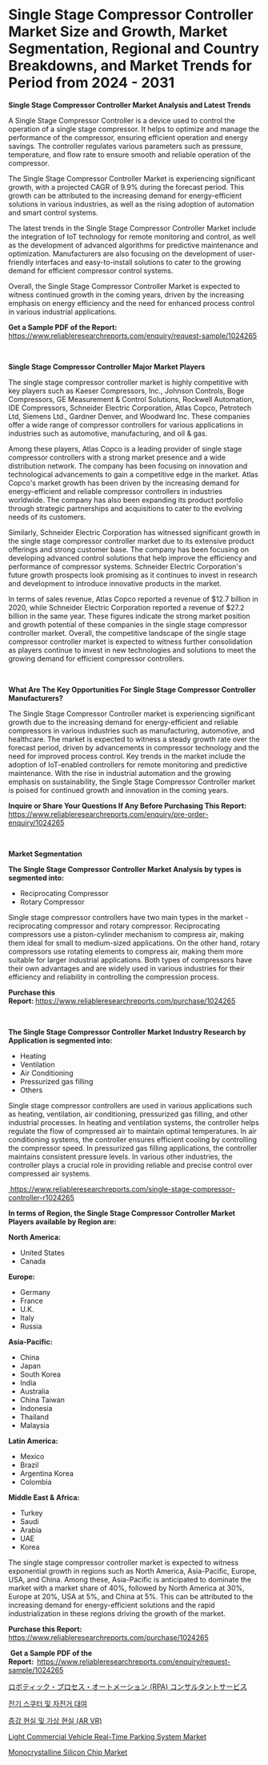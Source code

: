 <p><h1>Single Stage Compressor Controller Market Size and Growth, Market Segmentation, Regional and Country Breakdowns, and Market Trends for Period from 2024 -  2031</h1></p><p><strong>Single Stage Compressor Controller Market Analysis and Latest Trends</strong></p>
<p><p>A Single Stage Compressor Controller is a device used to control the operation of a single stage compressor. It helps to optimize and manage the performance of the compressor, ensuring efficient operation and energy savings. The controller regulates various parameters such as pressure, temperature, and flow rate to ensure smooth and reliable operation of the compressor.</p><p>The Single Stage Compressor Controller Market is experiencing significant growth, with a projected CAGR of 9.9% during the forecast period. This growth can be attributed to the increasing demand for energy-efficient solutions in various industries, as well as the rising adoption of automation and smart control systems.</p><p>The latest trends in the Single Stage Compressor Controller Market include the integration of IoT technology for remote monitoring and control, as well as the development of advanced algorithms for predictive maintenance and optimization. Manufacturers are also focusing on the development of user-friendly interfaces and easy-to-install solutions to cater to the growing demand for efficient compressor control systems.</p><p>Overall, the Single Stage Compressor Controller Market is expected to witness continued growth in the coming years, driven by the increasing emphasis on energy efficiency and the need for enhanced process control in various industrial applications.</p></p>
<p><strong>Get a Sample PDF of the Report:&nbsp;</strong> <a href="https://www.reliableresearchreports.com/enquiry/request-sample/1024265">https://www.reliableresearchreports.com/enquiry/request-sample/1024265</a></p>
<p>&nbsp;</p>
<p><strong>Single Stage Compressor Controller Major Market Players</strong></p>
<p><p>The single stage compressor controller market is highly competitive with key players such as Kaeser Compressors, Inc., Johnson Controls, Boge Compressors, GE Measurement & Control Solutions, Rockwell Automation, IDE Compressors, Schneider Electric Corporation, Atlas Copco, Petrotech Ltd, Siemens Ltd., Gardner Denver, and Woodward Inc. These companies offer a wide range of compressor controllers for various applications in industries such as automotive, manufacturing, and oil & gas.</p><p>Among these players, Atlas Copco is a leading provider of single stage compressor controllers with a strong market presence and a wide distribution network. The company has been focusing on innovation and technological advancements to gain a competitive edge in the market. Atlas Copco's market growth has been driven by the increasing demand for energy-efficient and reliable compressor controllers in industries worldwide. The company has also been expanding its product portfolio through strategic partnerships and acquisitions to cater to the evolving needs of its customers.</p><p>Similarly, Schneider Electric Corporation has witnessed significant growth in the single stage compressor controller market due to its extensive product offerings and strong customer base. The company has been focusing on developing advanced control solutions that help improve the efficiency and performance of compressor systems. Schneider Electric Corporation's future growth prospects look promising as it continues to invest in research and development to introduce innovative products in the market.</p><p>In terms of sales revenue, Atlas Copco reported a revenue of $12.7 billion in 2020, while Schneider Electric Corporation reported a revenue of $27.2 billion in the same year. These figures indicate the strong market position and growth potential of these companies in the single stage compressor controller market. Overall, the competitive landscape of the single stage compressor controller market is expected to witness further consolidation as players continue to invest in new technologies and solutions to meet the growing demand for efficient compressor controllers.</p></p>
<p>&nbsp;</p>
<p><strong>What Are The Key Opportunities For Single Stage Compressor Controller Manufacturers?</strong></p>
<p><p>The Single Stage Compressor Controller market is experiencing significant growth due to the increasing demand for energy-efficient and reliable compressors in various industries such as manufacturing, automotive, and healthcare. The market is expected to witness a steady growth rate over the forecast period, driven by advancements in compressor technology and the need for improved process control. Key trends in the market include the adoption of IoT-enabled controllers for remote monitoring and predictive maintenance. With the rise in industrial automation and the growing emphasis on sustainability, the Single Stage Compressor Controller market is poised for continued growth and innovation in the coming years.</p></p>
<p><strong>Inquire or Share Your Questions If Any Before Purchasing This Report:</strong> <a href="https://www.reliableresearchreports.com/enquiry/pre-order-enquiry/1024265">https://www.reliableresearchreports.com/enquiry/pre-order-enquiry/1024265</a></p>
<p>&nbsp;</p>
<p><strong>Market Segmentation</strong></p>
<p><strong>The Single Stage Compressor Controller Market Analysis by types is segmented into:</strong></p>
<p><ul><li>Reciprocating Compressor</li><li>Rotary Compressor</li></ul></p>
<p><p>Single stage compressor controllers have two main types in the market - reciprocating compressor and rotary compressor. Reciprocating compressors use a piston-cylinder mechanism to compress air, making them ideal for small to medium-sized applications. On the other hand, rotary compressors use rotating elements to compress air, making them more suitable for larger industrial applications. Both types of compressors have their own advantages and are widely used in various industries for their efficiency and reliability in controlling the compression process.</p></p>
<p><strong>Purchase this Report:&nbsp;</strong><a href="https://www.reliableresearchreports.com/purchase/1024265">https://www.reliableresearchreports.com/purchase/1024265</a></p>
<p>&nbsp;</p>
<p><strong>The Single Stage Compressor Controller Market Industry Research by Application is segmented into:</strong></p>
<p><ul><li>Heating</li><li>Ventilation</li><li>Air Conditioning</li><li>Pressurized gas filling</li><li>Others</li></ul></p>
<p><p>Single stage compressor controllers are used in various applications such as heating, ventilation, air conditioning, pressurized gas filling, and other industrial processes. In heating and ventilation systems, the controller helps regulate the flow of compressed air to maintain optimal temperatures. In air conditioning systems, the controller ensures efficient cooling by controlling the compressor speed. In pressurized gas filling applications, the controller maintains consistent pressure levels. In various other industries, the controller plays a crucial role in providing reliable and precise control over compressed air systems.</p></p>
<p><a href="https://www.reliableresearchreports.com/single-stage-compressor-controller-r1024265">&nbsp;https://www.reliableresearchreports.com/single-stage-compressor-controller-r1024265</a></p>
<p><strong>In terms of Region, the Single Stage Compressor Controller Market Players available by Region are:</strong></p>
<p>
    <p> <strong> North America: </strong>
        <ul>
            <li>United States</li>
            <li>Canada</li>
        </ul>
        </p> 
    <p> <strong> Europe: </strong>
        <ul>
            <li>Germany</li>
            <li>France</li>
            <li>U.K.</li>
            <li>Italy</li>
            <li>Russia</li>
        </ul>
        </p> 
    <p> <strong> Asia-Pacific: </strong>
        <ul>
            <li>China</li>
            <li>Japan</li>
            <li>South Korea</li>
            <li>India</li>
            <li>Australia</li>
            <li>China Taiwan</li>
            <li>Indonesia</li>
            <li>Thailand</li>
            <li>Malaysia</li>
        </ul>
        </p> 
    <p> <strong> Latin America: </strong>
        <ul>
            <li>Mexico</li>
            <li>Brazil</li>
            <li>Argentina Korea</li>
            <li>Colombia</li>
        </ul>
        </p> 
    <p> <strong> Middle East & Africa: </strong>
        <ul>
            <li>Turkey</li>
            <li>Saudi</li>
            <li>Arabia</li>
            <li>UAE</li>
            <li>Korea</li>
        </ul>
    </p>
    </p>
<p><p>The single stage compressor controller market is expected to witness exponential growth in regions such as North America, Asia-Pacific, Europe, USA, and China. Among these, Asia-Pacific is anticipated to dominate the market with a market share of 40%, followed by North America at 30%, Europe at 20%, USA at 5%, and China at 5%. This can be attributed to the increasing demand for energy-efficient solutions and the rapid industrialization in these regions driving the growth of the market.</p></p>
<p><strong>Purchase this Report: </strong><a href="https://www.reliableresearchreports.com/purchase/1024265">https://www.reliableresearchreports.com/purchase/1024265</a></p>
<p>&nbsp;<strong>Get a Sample PDF of the Report:&nbsp;&nbsp;</strong><a href="https://www.reliableresearchreports.com/enquiry/request-sample/1024265">https://www.reliableresearchreports.com/enquiry/request-sample/1024265</a></p>
<p><strong></strong></p>
<p><p><a href="https://github.com/EthanMorar2011/Market-Research-Report-List-1/blob/main/924240589553.md">ロボティック・プロセス・オートメーション (RPA) コンサルタントサービス</a></p><p><a href="https://github.com/Elenrrera7685/Market-Research-Report-List-1/blob/main/331965182175.md">전기 스쿠터 및 자전거 대여</a></p><p><a href="https://github.com/sammyUltyylrich9067856/Market-Research-Report-List-1/blob/main/974792982176.md">증강 현실 및 가상 현실 (AR VR)</a></p><p><a href="https://github.com/RyleeBauch2023/Market-Research-Report-List-1/blob/main/light-commercial-vehicle-real-time-parking-system-market.md">Light Commercial Vehicle Real-Time Parking System Market</a></p><p><a href="https://github.com/AndreanneHane2023/Market-Research-Report-List-1/blob/main/monocrystalline-silicon-chip-market.md">Monocrystalline Silicon Chip Market</a></p></p>
